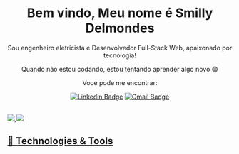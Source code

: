 <h1 align="center"> Bem vindo, Meu nome é Smilly Delmondes </h1>

<p align="center">
    Sou engenheiro eletricista e Desenvolvedor Full-Stack Web, apaixonado por tecnologia!
</p>

<p align="center"> 
  Quando não estou codando, estou tentando aprender algo novo 😁
</p>

<p align="center"> 
Voce pode me encontrar:
</p>

<div align="center">

  [![Linkedin Badge](https://img.shields.io/badge/-Smilly-blue?style=flat-square&logo=Linkedin&logoColor=white&link=https://www.linkedin.com/in/smillyaguilar/)](https://www.linkedin.com/in/smillyaguilar/)
  [![Gmail Badge](https://img.shields.io/badge/-smilly.3d@gmail.com-c14438?style=flat-square&logo=Gmail&logoColor=white&link=mailto:smilly.3d@gmail.com)](mailto:smilly.3d@gmail.com)
</div>
<br>

 <div style="display: flex" >
  <a href="https://github.com/smilly3D">
  <img  src="https://github-readme-stats.vercel.app/api?username=smilly3D&count_private=true&show_icons=true&theme=dracula">
  <img  src="https://github-readme-stats.vercel.app/api/top-langs/?username=smilly3D&layout=compact&theme=dracula" >
<div>



## 🔧 Technologies & Tools